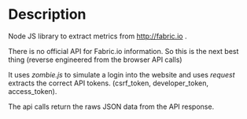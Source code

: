 # Description
Node JS library to extract metrics from <http://fabric.io> .

There is no official API for Fabric.io information. 
So this is the next best thing (reverse engineered from the browser API calls)

It uses *zombie.js* to simulate a login into the website and uses *request* extracts the correct API tokens. (csrf_token, developer_token, access_token).

The api calls return the raws JSON data from the API response.
